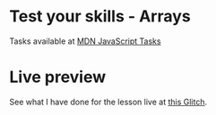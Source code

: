 # Test your skills - Arrays

Tasks available at [MDN JavaScript Tasks](https://developer.mozilla.org/en-US/docs/Learn/JavaScript/First_steps/Test_your_skills:_Arrays)

# Live preview

See what I have done for the lesson live at [this Glitch]().
